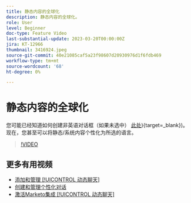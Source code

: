 ```yaml
---
title: 静态内容的全球化
description: 静态内容的全球化。
role: User
level: Beginner
doc-type: Feature Video
last-substantial-update: 2023-03-20T00:00:00Z
jira: KT-12966
thumbnail: 3416924.jpeg
source-git-commit: 40e21085caf5a23f98607d20930976d1f6fdb469
workflow-type: tm+mt
source-wordcount: '68'
ht-degree: 0%

---
```



# 静态内容的全球化

您可能已经知道如何创建非英语对话框（如果未选中） [此处](https://nation.marketo.com/t5/dynamic-chat-discussion/design-non-english-language-conversations-in-dynamic-chat/m-p/324317#M39)){target=_blank})。 现在，您甚至可以将静态/系统内容个性化为所选的语言。

>[!VIDEO](https://video.tv.adobe.com/v/3416924/?quality=12&learn=on)

## 更多有用视频

* [添加和管理 [!UICONTROL 动态聊天] ](user-management.md)
* [创建和管理个性化对话](dialogue-management.md)
* [激活Marketo集成 [!UICONTROL 动态聊天] ](marketo-integration.md)
